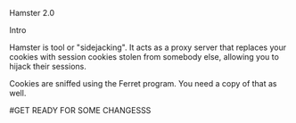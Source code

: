 Hamster 2.0

Intro

Hamster is tool or "sidejacking". It acts as a proxy server that
replaces your cookies with session cookies stolen from somebody
else, allowing you to hijack their sessions.

Cookies are sniffed using the Ferret program. You need a copy of
that as well.

#GET READY FOR SOME CHANGESSS
